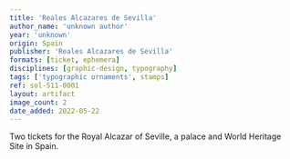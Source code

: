 ```yaml
---
title: 'Reales Alcazares de Sevilla'
author_name: 'unknown author'
year: 'unknown'
origin: Spain
publisher: 'Reales Alcazares de Sevilla'
formats: [ticket, ephemera]
disciplines: [graphic-design, typography]
tags: ['typographic ornaments', stamps]
ref: sol-511-0001
layout: artifact
image_count: 2
date_added: 2022-05-22
---
```

Two tickets for the Royal Alcazar of Seville, a palace and World Heritage Site in Spain.

